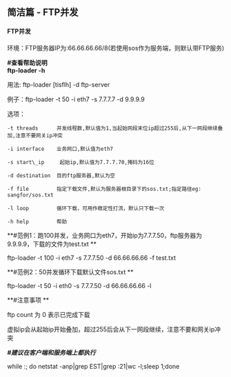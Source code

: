 ## 简洁篇 - FTP并发

#### FTP**并发**

环境：FTP服务器IP为:66.66.66.66/8\(若使用sos作为服务端，则默认带FTP服务\)

**\#查看帮助说明  
  ftp-loader -h**

用法: ftp-loader \[tisflh\] -d ftp-server

例子：ftp-loader -t 50 -i eth7 -s 7.7.7.7 -d 9.9.9.9

选项：

```
-t threads      并发线程数,默认值为1,当起始网段末位ip超过255后,从下一网段继续叠加,注意不要网关ip冲突

-i interface    业务网口,默认值为eth7

-s start\_ip     起始ip,默认值为7.7.7.70,掩码为16位

-d destination  目的ftp服务器,默认为空

-f file         指定下载文件,默认为服务器根目录下的sos.txt;指定路径eg: sangfor/sos.txt

-l loop         循环下载，可用作稳定性打流，默认只下载一次

-h help         帮助
```



**\#范例1：跑100并发，业务网口为eth7，开始ip为7.7.7.50，ftp服务器为9.9.9.9，下载的文件为test.txt  **

ftp-loader -t 100 -i eth7 -s 7.7.7.50 -d 66.66.66.66 -f test.txt



**\#范例2：50并发循环下载默认文件sos.txt  **

ftp-loader -t 50 -i eth0 -s 7.7.7.50 -d 66.66.66.66 -l



**\#注意事项  **

ftp count 为 0 表示已完成下载

虚拟ip会从起始ip开始叠加，超过255后会从下一网段继续，注意不要和网关ip冲突



_**\#建议在客户端和服务端上都执行**_

while :; do netstat -anp\|grep EST\|grep :21\|wc -l;sleep 1;done


